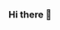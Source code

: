 ### Hi there 👋

<!--
**K2/K2** is a ✨ _special_ ✨ repository because its `README.md` (this file) appears on your GitHub profile.

I'll write this out a bit more in time :)

- 🔭 I’m currently working on ...
- 🌱 I’m currently learning ...
- 👯 I’m looking to collaborate on ...
- 🤔 I’m looking for help with ...
- 💬 Ask me about ...

* Security, performance, learning, anything really ;).
* Memory forensics
  * Physical memory
  * CPU ABI related mechanisms for P2V isolation recursivly through hypervisor layers
  * 

- 📫 How to reach me: ...

Feel free to email my personal account ktwo@ktwo.ca

- 😄 Pronouns: ...
- ⚡ Fun fact: ...
-->
